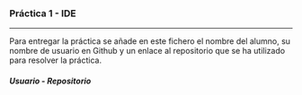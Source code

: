 ### Práctica 1 - IDE
---

Para entregar la práctica se añade en este fichero el nombre del alumno, su nombre de usuario en Github y un enlace al repositorio que se ha utilizado para resolver la práctica.

##### Usuario - Repositorio
